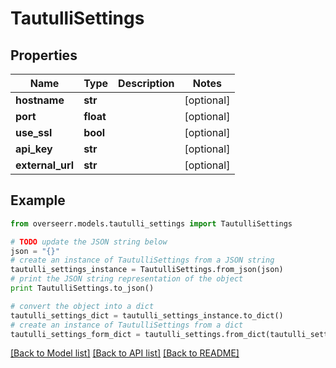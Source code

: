 # TautulliSettings


## Properties
Name | Type | Description | Notes
------------ | ------------- | ------------- | -------------
**hostname** | **str** |  | [optional] 
**port** | **float** |  | [optional] 
**use_ssl** | **bool** |  | [optional] 
**api_key** | **str** |  | [optional] 
**external_url** | **str** |  | [optional] 

## Example

```python
from overseerr.models.tautulli_settings import TautulliSettings

# TODO update the JSON string below
json = "{}"
# create an instance of TautulliSettings from a JSON string
tautulli_settings_instance = TautulliSettings.from_json(json)
# print the JSON string representation of the object
print TautulliSettings.to_json()

# convert the object into a dict
tautulli_settings_dict = tautulli_settings_instance.to_dict()
# create an instance of TautulliSettings from a dict
tautulli_settings_form_dict = tautulli_settings.from_dict(tautulli_settings_dict)
```
[[Back to Model list]](../README.md#documentation-for-models) [[Back to API list]](../README.md#documentation-for-api-endpoints) [[Back to README]](../README.md)


